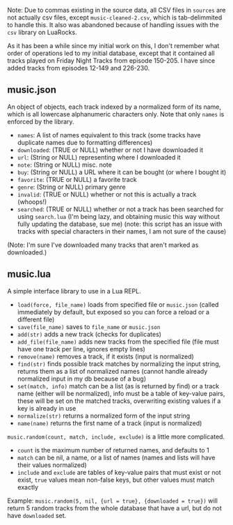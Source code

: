 Note: Due to commas existing in the source data, all CSV files in `sources` are
not actually csv files, except `music-cleaned-2.csv`, which is tab-delimmited to
handle this. It also was abandoned because of handling issues with the `csv`
library on LuaRocks.

As it has been a while since my initial work on this, I don't remember what
order of operations led to my initial database, except that it contained all
tracks played on Friday Night Tracks from episode 150-205. I have since added
tracks from episodes 12-149 and 226-230.

## music.json

An object of objects, each track indexed by a normalized form of its name, which
is all lowercase alphanumeric characters only. Note that only `names` is
enforced by the library.

- `names`: A list of names equivalent to this track (some tracks have duplicate
  names due to formatting differences)
- `downloaded`: (TRUE or NULL) whether or not I have downloaded it
- `url`: (String or NULL) representing where I downloaded it
- `note`: (String or NULL) misc. note
- `buy`: (String or NULL) a URL where it can be bought (or where I bought it)
- `favorite`: (TRUE or NULL) a favorite track
- `genre`: (String or NULL) primary genre
- `invalid`: (TRUE or NULL) whether or not this is actually a track (whoops!)
- `searched`: (TRUE or NULL) whether or not a track has been searched for using
  `search.lua` (I'm being lazy, and obtaining music this way without fully
  updating the database, sue me) (note: this script has an issue with tracks
  with special characters in their names, I am not sure of the cause)

(Note: I'm sure I've downloaded many tracks that aren't marked as downloaded.)

## music.lua

A simple interface library to use in a Lua REPL.

- `load(force, file_name)` loads from specified file or `music.json` (called
  immediately by default, but exposed so you can force a reload or a different
  file)
- `save(file_name)` saves to `file_name` or `music.json`
- `add(str)` adds a new track (checks for duplicates)
- `add_file(file_name)` adds new tracks from the specified file (file must have
  one track per line, ignores empty lines)
- `remove(name)` removes a track, if it exists (input is normalized)
- `find(str)` finds possible track matches by normalizing the input string,
  returns them as a list of normalized names (cannot handle already normalized
  input in my db because of a bug)
- `set(match, info)` match can be a list (as is returned by find) or a track
  name (either will be normalized), info must be a table of key-value pairs,
  these will be set on the matched tracks, overwriting existing values if a key
  is already in use
- `normalize(str)` returns a normalized form of the input string
- `name(name)` returns the first name of a track (input is normalized)

`music.random(count, match, include, exclude)` is a little more complicated.
- `count` is the maximum number of returned names, and defaults to 1
- `match` can be nil, a name, or a list of names (names and lists will have
  their values normalized)
- `include` and `exclude` are tables of key-value pairs that must exist or not
  exist, `true` values mean non-false keys, but other values must match exactly

Example: `music.random(5, nil, {url = true}, {downloaded = true})` will return
5 random tracks from the whole database that have a url, but do not have
`downloaded` set.
